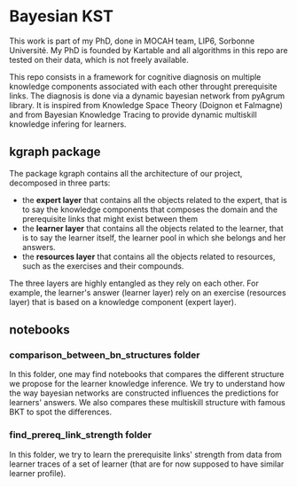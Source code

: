 # Bayesian KST

This work is part of my PhD, done in MOCAH team, LIP6, Sorbonne Université. My PhD is founded by Kartable and all 
algorithms in this repo are tested on their data, which is not freely available. 

This repo consists in a framework for cognitive diagnosis on multiple knowledge components associated with each other 
throught prerequisite links. The diagnosis is done via a dynamic bayesian network from pyAgrum library. It is inspired
from Knowledge Space Theory (Doignon et Falmagne) and from Bayesian Knowledge Tracing to provide dynamic multiskill 
knowledge infering for learners.

## kgraph package 

The package kgraph contains all the architecture of our project, decomposed in three parts:
- the **expert layer** that contains all the objects related to the expert, that is to say the knowledge components 
that composes the domain and the prerequisite links that might exist between them
- the **learner layer** that contains all the objects related to the learner, that is to say the learner itself, the 
learner pool in which she belongs and her answers.
- the **resources layer** that contains all the objects related to resources, such as the exercises and their compounds.

The three layers are highly entangled as they rely on each other. For example, the learner's answer (learner layer)
rely on an exercise (resources layer) that is based on a knowledge component (expert layer).

## notebooks
### comparison_between_bn_structures folder
In this folder, one may find notebooks that compares the different structure we propose for the learner knowledge 
inference. We try to understand how the way bayesian networks are constructed influences the predictions for learners' 
answers. We also compares these multiskill structure with famous BKT to spot the differences. 

### find_prereq_link_strength folder
In this folder, we try to learn the prerequisite links' strength from data from learner traces of a set of learner 
(that are for now supposed to have similar learner profile).
